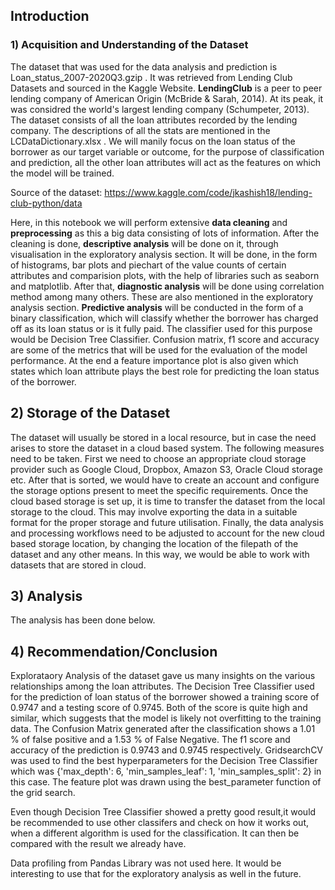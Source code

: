 ## Introduction

### 1) Acquisition and Understanding of the Dataset
The dataset that was used for the data analysis and prediction is Loan_status_2007-2020Q3.gzip . It was retrieved from Lending Club Datasets and sourced in the Kaggle Website. **LendingClub** is a peer to peer lending company of American Origin (McBride & Sarah, 2014). At its peak, it was considred the world's largest lending company (Schumpeter, 2013). The dataset consists of all the loan attributes recorded by the lending company. The descriptions of all the stats are mentioned in the LCDataDictionary.xlsx . We will manily focus on the loan status of the borrower as our target variable or outcome, for the purpose of classification and prediction, all the other loan attributes will act as the features on which the model will be trained.

Source of the dataset: https://www.kaggle.com/code/jkashish18/lending-club-python/data

Here, in this notebook we will perform extensive **data cleaning** and **preprocessing** as this a big data consisting of lots of information.
After the cleaning is done, **descriptive analysis** will be done on it, through visualisation in the exploratory analysis section. It will be done, in the form of histograms, bar plots and piechart of the value counts of certain attributes and comparision plots, with the help of libraries such as seaborn and matplotlib. After that, **diagnostic analysis** will be done using correlation method among many others. These are also mentioned in the exploratory analysis section. **Predictive analysis** will be conducted in the form of a binary classification, which will classify whether the borrower has charged off as its loan status or is it fully paid. The classifier used for this purpose would be Decision Tree Classifier. Confusion matrix, f1 score and accuracy are some of the metrics that will be used for the evaluation of the model performance. At the end a feature importance plot is also given which states which loan attribute plays the best role for predicting the loan status of the borrower.

## 2) Storage of the Dataset
 
The dataset will usually be stored in a local resource, but in case the need arises to store the dataset in a cloud based system. The following measures need to be taken.
First we need to choose an appropriate cloud storage provider such as Google Cloud, Dropbox, Amazon S3, Oracle Cloud storage etc. After that is sorted, we would have to create an account and configure the storage options present to meet the specific requirements. Once the cloud based storage is set up, it is time to transfer the dataset from the local storage to the cloud. This may involve exporting the data in a suitable format for the proper storage and future utilisation.
Finally, the data analysis and processing workflows need  to be adjusted to account for the new cloud based storage location, by changing the location of the filepath of the dataset and any other means. In this way, we would be able to work with datasets that are stored in cloud.

## 3) Analysis 
The analysis has been done below.

## 4) Recommendation/Conclusion 
Explorataory Analysis of the dataset gave us many insights on the various relationships among the loan attributes. The Decision Tree Classifier used for the prediction of loan status of the borrower showed a training score of 0.9747 and a testing score of 0.9745. Both of the score is quite high and similar, which suggests that the model is likely not overfitting to the training data. The Confusion Matrix generated after the classification shows a 1.01 % of false positive and a 1.53 % of False Negative. The f1 score and accuracy of the prediction is 0.9743 and 0.9745 respectively.
GridsearchCV was used to find the best hyperparameters for the Decision Tree Classifier which was {'max_depth': 6, 'min_samples_leaf': 1, 'min_samples_split': 2} in this case. The feature plot was drawn using the best_parameter function of the grid search. 

Even though Decision Tree Classifier showed a pretty good result,it would be recommended to use other classifers and check on how it works out, when a different algorithm is used for the classification. It can then be compared with the result we already have. 

Data profiling from Pandas Library was not used here. It would be interesting to use that for the exploratory analysis as well in the future.
